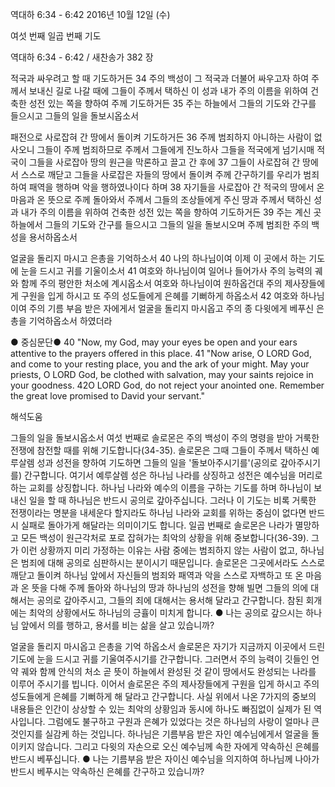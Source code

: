역대하 6:34 - 6:42 
2016년 10월 12일 (수)

여섯 번째 일곱 번째 기도



역대하 6:34 - 6:42 / 새찬송가 382 장


적국과 싸우려고 할 때 기도하거든
34 주의 백성이 그 적국과 더불어 싸우고자 하여 주께서 보내신 길로 나갈 때에 그들이 주께서 택하신 이 성과 내가 주의 이름을 위하여 건축한 성전 있는 쪽을 향하여 주께 기도하거든 35 주는 하늘에서 그들의 기도와 간구를 들으시고 그들의 일을 돌보시옵소서

패전으로 사로잡혀 간 땅에서 돌이켜 기도하거든
36 주께 범죄하지 아니하는 사람이 없사오니 그들이 주께 범죄하므로 주께서 그들에게 진노하사 그들을 적국에게 넘기시매 적국이 그들을 사로잡아 땅의 원근을 막론하고 끌고 간 후에 37 그들이 사로잡혀 간 땅에서 스스로 깨닫고 그들을 사로잡은 자들의 땅에서 돌이켜 주께 간구하기를 우리가 범죄하여 패역을 행하며 악을 행하였나이다 하며 38 자기들을 사로잡아 간 적국의 땅에서 온 마음과 온 뜻으로 주께 돌아와서 주께서 그들의 조상들에게 주신 땅과 주께서 택하신 성과 내가 주의 이름을 위하여 건축한 성전 있는 쪽을 향하여 기도하거든 39 주는 계신 곳 하늘에서 그들의 기도와 간구를 들으시고 그들의 일을 돌보시오며 주께 범죄한 주의 백성을 용서하옵소서

얼굴을 돌리지 마시고 은총을 기억하소서
40 나의 하나님이여 이제 이 곳에서 하는 기도에 눈을 드시고 귀를 기울이소서 41 여호와 하나님이여 일어나 들어가사 주의 능력의 궤와 함께 주의 평안한 처소에 계시옵소서 여호와 하나님이여 원하옵건대 주의 제사장들에게 구원을 입게 하시고 또 주의 성도들에게 은혜를 기뻐하게 하옵소서 42 여호와 하나님이여 주의 기름 부음 받은 자에게서 얼굴을 돌리지 마시옵고 주의 종 다윗에게 베푸신 은총을 기억하옵소서 하였더라

● 중심문단● 40 "Now, my God, may your eyes be open and your ears attentive to the prayers offered in this place. 41 "Now arise, O LORD God, and come to your resting place, you and the ark of your might. May your priests, O LORD God, be clothed with salvation, may your saints rejoice in your goodness. 42O LORD God, do not reject your anointed one. Remember the great love promised to David your
servant."

해석도움





그들의 일을 돌보시옵소서
여섯 번째로 솔로몬은 주의 백성이 주의 명령을 받아 거룩한 전쟁에 참전할 때를 위해 기도합니다(34-35). 솔로몬은 그때 그들이 주께서 택하신 예루살렘 성과 성전을 향하여 기도하면 그들의 일을 '돌보아주시기를'(공의로 갚아주시기를) 간구합니다. 여기서 예루살렘 성은 하나님 나라를 상징하고 성전은 예수님을 머리로 하는 교회를 상징합니다. 하나님 나라와 예수의 이름을 구하는 기도를 하며 하나님이 보내신 일을 할 때 하나님은 반드시 공의로 갚아주십니다. 그러나 이 기도는 비록 거룩한 전쟁이라는 명분을 내세운다 할지라도 하나님 나라와 교회를 위하는 중심이 없다면 반드시 실패로 돌아가게 해달라는 의미이기도 합니다. 일곱 번째로 솔로몬은 나라가 멸망하고 모든 백성이 원근각처로 포로 잡혀가는 최악의 상황을 위해 중보합니다(36-39). 그가 이런 상황까지 미리 가정하는 이유는 사람 중에는 범죄하지 않는 사람이 없고, 하나님은 범죄에 대해 공의로 심판하시는 분이시기 때문입니다. 솔로몬은 그곳에서라도 스스로 깨닫고 돌이켜 하나님 앞에서 자신들의 범죄와 패역과 악을 스스로 자백하고 또 온 마음과 온 뜻을 다해 주께 돌아와 하나님의 땅과 하나님의 성전을 향해 빌면 그들의 의에 대해서는 공의로 갚아주시고, 그들의 죄에 대해서는 용서해 달라고 간구합니다. 참된 회개에는 최악의 상황에서도 하나님의 긍휼이 미치게 합니다.
● 나는 공의로 갚으시는 하나님 앞에서 의를 행하고, 용서를 비는 삶을 살고 있습니까?

얼굴을 돌리지 마시옵고 은총을 기억 하옵소서
솔로몬은 자기가 지금까지 이곳에서 드린 기도에 눈을 드시고 귀를 기울여주시기를 간구합니다. 그러면서 주의 능력이 깃들인 언약 궤와 함께 안식의 처소 곧 뜻이 하늘에서 완성된 것 같이 땅에서도 완성되는 나라를 이루어 주시기를 빕니다. 이어서 솔로몬은 주의 제사장들에게 구원을 입게 하시고 주의 성도들에게 은혜를 기뻐하게 해 달라고 간구합니다. 사실 위에서 나온 7가지의 중보의 내용들은 인간이 상상할 수 있는 최악의 상황임과 동시에 하나도 빠짐없이 실제가 된 역사입니다. 그럼에도 불구하고 구원과 은혜가 있었다는 것은 하나님의 사랑이 얼마나 큰 것인지를 실감케 하는 것입니다. 하나님은 기름부음 받은 자인 예수님에게서 얼굴을 돌이키지 않습니다. 그리고 다윗의 자손으로 오신 예수님께 속한 자에게 약속하신 은혜를 반드시 베푸십니다.
● 나는 기름부음 받은 자이신 예수님을 의지하여 하나님께 나아가 반드시 베푸시는 약속하신 은혜를 간구하고 있습니까?